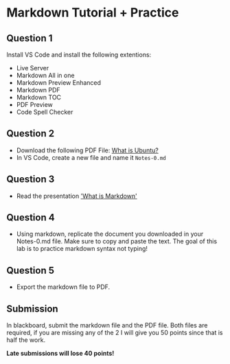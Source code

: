 # Markdown Tutorial + Practice

## Question 1
Install VS Code and install the following extentions:
* Live Server
* Markdown All in one
* Markdown Preview Enhanced
* Markdown PDF
* Markdown TOC
* PDF Preview
* Code Spell Checker
  

## Question 2
* Download the following PDF File: [What is Ubuntu?](https://github.com/ra559/cis106/blob/main/docs/What%20is%20Ubuntu_%20.pdf)
* In VS Code, create a new file and name it `Notes-0.md`

## Question 3
* Read the presentation ['What is Markdown'](http://bit.ly/2KJyqbV)

## Question 4
* Using markdown, replicate the document you downloaded in your Notes-0.md file. Make sure to copy and paste the text. The goal of this lab is to practice markdown syntax not typing!

## Question 5 
* Export the markdown file to PDF.

## Submission
In blackboard, submit the markdown file and the PDF file. Both files are required, if you are missing any of the 2 I will give you 50 points since that is half the work.

**Late submissions will lose 40 points!**
